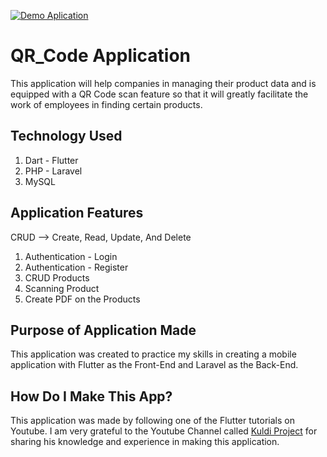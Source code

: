 [![Demo Aplication](https://i9.ytimg.com/vi/-r2XEqVkmlU/mqdefault.jpg?v=6471aa1f&sqp=CJy4yKMG&rs=AOn4CLA6-AHAtyvhbn_I385Ge3Q1EqbOnQ)](https://youtu.be/-r2XEqVkmlU)

# QR_Code Application

This application will help companies in managing their product data and is equipped with a QR Code scan feature so that it will greatly facilitate the work of employees in finding certain products.

## Technology Used

1. Dart - Flutter
2. PHP - Laravel
3. MySQL

## Application Features

CRUD --> Create, Read, Update, And Delete

1. Authentication - Login
2. Authentication - Register
3. CRUD Products
4. Scanning Product
5. Create PDF on the Products

## Purpose of Application Made

This application was created to practice my skills in creating a mobile application with Flutter as the Front-End and Laravel as the Back-End.

## How Do I Make This App?

This application was made by following one of the Flutter tutorials on Youtube. I am very grateful to the Youtube Channel called [Kuldi Project](https://www.youtube.com/@KuldiiProject) for sharing his knowledge and experience in making this application.
